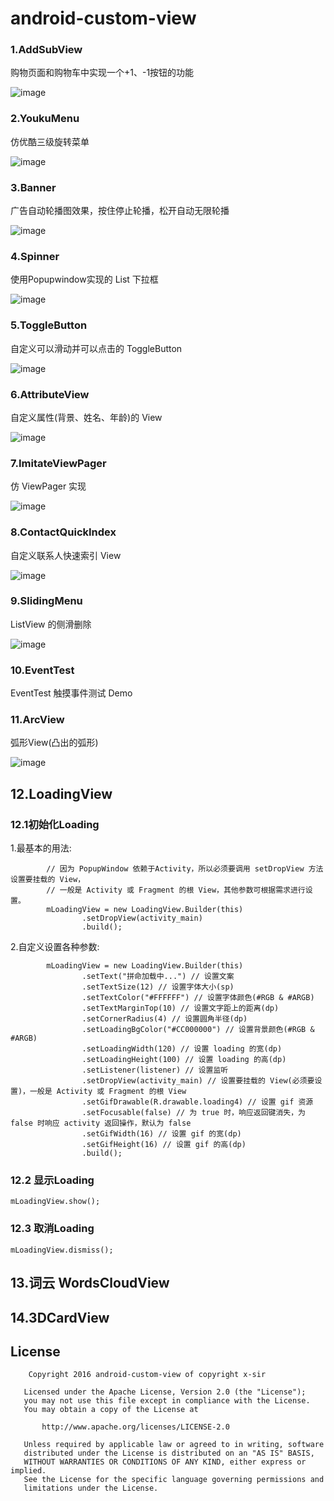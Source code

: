 
# android-custom-view

### 1.AddSubView

购物页面和购物车中实现一个+1、-1按钮的功能

![image](https://github.com/xinpengfei520/AddSubView/blob/master/screenshot/image.gif)

### 2.YoukuMenu

仿优酷三级旋转菜单

![image](https://github.com/xinpengfei520/AddSubView/blob/master/screenshot/youku_menu.png)

### 3.Banner

广告自动轮播图效果，按住停止轮播，松开自动无限轮播

![image](https://github.com/xinpengfei520/AddSubView/blob/master/screenshot/03_banner.png)

### 4.Spinner

使用Popupwindow实现的 List 下拉框

![image](https://github.com/xinpengfei520/AddSubView/blob/master/screenshot/04_spinner.png)

### 5.ToggleButton

自定义可以滑动并可以点击的 ToggleButton

![image](https://github.com/xinpengfei520/AddSubView/blob/master/screenshot/toggle_button.png)

### 6.AttributeView

自定义属性(背景、姓名、年龄)的 View

![image](https://github.com/xinpengfei520/AddSubView/blob/master/screenshot/attribute_view.png)

### 7.ImitateViewPager

仿 ViewPager 实现

![image](https://github.com/xinpengfei520/AddSubView/blob/master/screenshot/07_imitate_viewpager.png)

### 8.ContactQuickIndex

自定义联系人快速索引 View

![image](https://github.com/xinpengfei520/AddSubView/blob/master/screenshot/contact_quick_index.png)

### 9.SlidingMenu

ListView 的侧滑删除

![image](https://github.com/xinpengfei520/AddSubView/blob/master/screenshot/sliding_menu.png)

### 10.EventTest

EventTest 触摸事件测试 Demo

### 11.ArcView

弧形View(凸出的弧形)

![image](https://github.com/xinpengfei520/AddSubView/blob/master/screenshot/arcview.png)

## 12.LoadingView

### 12.1初始化Loading

1.最基本的用法:

```
        // 因为 PopupWindow 依赖于Activity，所以必须要调用 setDropView 方法设置要挂载的 View，
        // 一般是 Activity 或 Fragment 的根 View，其他参数可根据需求进行设置。
        mLoadingView = new LoadingView.Builder(this)
                .setDropView(activity_main)
                .build();
```

2.自定义设置各种参数:

```
        mLoadingView = new LoadingView.Builder(this)
                .setText("拼命加载中...") // 设置文案
                .setTextSize(12) // 设置字体大小(sp)
                .setTextColor("#FFFFFF") // 设置字体颜色(#RGB & #ARGB)
                .setTextMarginTop(10) // 设置文字距上的距离(dp)
                .setCornerRadius(4) // 设置圆角半径(dp)
                .setLoadingBgColor("#CC000000") // 设置背景颜色(#RGB & #ARGB)
                .setLoadingWidth(120) // 设置 loading 的宽(dp)
                .setLoadingHeight(100) // 设置 loading 的高(dp)
                .setListener(listener) // 设置监听
                .setDropView(activity_main) // 设置要挂载的 View(必须要设置)，一般是 Activity 或 Fragment 的根 View
                .setGifDrawable(R.drawable.loading4) // 设置 gif 资源
                .setFocusable(false) // 为 true 时，响应返回键消失，为 false 时响应 activity 返回操作，默认为 false
                .setGifWidth(16) // 设置 gif 的宽(dp)
                .setGifHeight(16) // 设置 gif 的高(dp)
                .build();
```

### 12.2 显示Loading

```
mLoadingView.show();
```

### 12.3 取消Loading

```
mLoadingView.dismiss();
```

## 13.词云 WordsCloudView

## 14.3DCardView

## License

```
	Copyright 2016 android-custom-view of copyright x-sir

   Licensed under the Apache License, Version 2.0 (the "License");
   you may not use this file except in compliance with the License.
   You may obtain a copy of the License at

       http://www.apache.org/licenses/LICENSE-2.0

   Unless required by applicable law or agreed to in writing, software
   distributed under the License is distributed on an "AS IS" BASIS,
   WITHOUT WARRANTIES OR CONDITIONS OF ANY KIND, either express or implied.
   See the License for the specific language governing permissions and
   limitations under the License.
```
